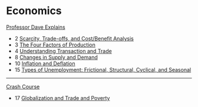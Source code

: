 # Economics

[Professor Dave Explains](https://www.youtube.com/playlist?list=PLybg94GvOJ9HEzpCcK6AywSowO7BvvZD_)

- 2 [Scarcity, Trade-offs, and Cost/Benefit Analysis](scarcity-trade-offs-cost-benefit-analysis)
- 3 [The Four Factors of Production](four-factors-of-production)
- 4 [Understanding Transaction and Trade](transaction-trade)
- 8 [Changes in Supply and Demand](supply-demand-change)
- 10 [Inflation and Deflation](inflation-deflation)
- 15 [Types of Unemployment: Frictional, Structural, Cyclical, and Seasonal](types-of-unemployment)

---

[Crash Course](https://www.youtube.com/playlist?list=PL1oDmcs0xTD-dJN1PL2N1urX0EKupBJCQ)

- 17 [Globalization and Trade and Poverty](globalization-trade-poverty)